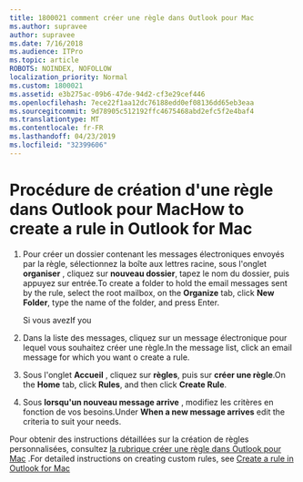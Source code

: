 ```yaml
---
title: 1800021 comment créer une règle dans Outlook pour Mac
ms.author: supravee
author: supravee
ms.date: 7/16/2018
ms.audience: ITPro
ms.topic: article
ROBOTS: NOINDEX, NOFOLLOW
localization_priority: Normal
ms.custom: 1800021
ms.assetid: e3b275ac-09b6-47de-94d2-cf3e29cef446
ms.openlocfilehash: 7ece22f1aa12dc76188edd0ef08136dd65eb3eaa
ms.sourcegitcommit: 9d78905c512192ffc4675468abd2efc5f2e4baf4
ms.translationtype: MT
ms.contentlocale: fr-FR
ms.lasthandoff: 04/23/2019
ms.locfileid: "32399606"
---
```

# <a name="how-to-create-a-rule-in-outlook-for-mac"></a><span data-ttu-id="6efa6-102">Procédure de création d'une règle dans Outlook pour Mac</span><span class="sxs-lookup"><span data-stu-id="6efa6-102">How to create a rule in Outlook for Mac</span></span>

1. <span data-ttu-id="6efa6-103">Pour créer un dossier contenant les messages électroniques envoyés par la règle, sélectionnez la boîte aux lettres racine, sous l'onglet **organiser** , cliquez sur **nouveau dossier**, tapez le nom du dossier, puis appuyez sur entrée.</span><span class="sxs-lookup"><span data-stu-id="6efa6-103">To create a folder to hold the email messages sent by the rule, select the root mailbox, on the **Organize** tab, click **New Folder**, type the name of the folder, and press Enter.</span></span>
    
    <span data-ttu-id="6efa6-104">Si vous avez</span><span class="sxs-lookup"><span data-stu-id="6efa6-104">If you</span></span> 
    
2. <span data-ttu-id="6efa6-105">Dans la liste des messages, cliquez sur un message électronique pour lequel vous souhaitez créer une règle.</span><span class="sxs-lookup"><span data-stu-id="6efa6-105">In the message list, click an email message for which you want o create a rule.</span></span>
    
3. <span data-ttu-id="6efa6-106">Sous l'onglet **Accueil** , cliquez sur **règles**, puis sur **créer une règle**.</span><span class="sxs-lookup"><span data-stu-id="6efa6-106">On the **Home** tab, click **Rules**, and then click **Create Rule**.</span></span>
    
4. <span data-ttu-id="6efa6-107">Sous **lorsqu'un nouveau message arrive** , modifiez les critères en fonction de vos besoins.</span><span class="sxs-lookup"><span data-stu-id="6efa6-107">Under **When a new message arrives** edit the criteria to suit your needs.</span></span> 
    
<span data-ttu-id="6efa6-108">Pour obtenir des instructions détaillées sur la création de règles personnalisées, consultez [la rubrique créer une règle dans Outlook pour Mac](https://aka.ms/AA1uy0v) .</span><span class="sxs-lookup"><span data-stu-id="6efa6-108">For detailed instructions on creating custom rules, see [Create a rule in Outlook for Mac](https://aka.ms/AA1uy0v)</span></span>
  

